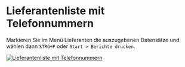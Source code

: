 # Lieferantenliste mit Telefonnummern

Markieren Sie im Menü Lieferanten die auszugebenen Datensätze und wählen dann `STRG+P` oder `Start > Berichte drucken`.

[01]:/assets/images/lieferanten/001.png "Lieferantenliste mit Telefonnummern"

[![Lieferantenliste mit Telefonnummern][01]][01]